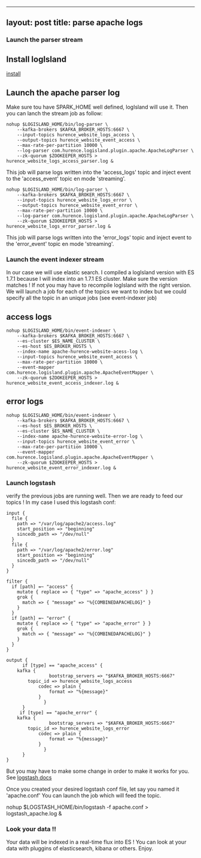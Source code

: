 ---
layout: post
title: parse apache logs
------------------------


### Launch the parser stream

## Install logIsland

[install](#install.md)

## Launch the apache parser log

Make sure tou have SPARK_HOME well defined, logIsland will use it.
Then you can lanch the stream job as follow:

    nohup $LOGISLAND_HOME/bin/log-parser \
        --kafka-brokers $KAFKA_BROKER_HOSTS:6667 \
        --input-topics hurence_website_logs_access \
        --output-topics hurence_website_event_access \
        --max-rate-per-partition 10000 \
        --log-parser com.hurence.logisland.plugin.apache.ApacheLogParser \
        --zk-quorum $ZOOKEEPER_HOSTS > hurence_website_logs_access_parser.log &
    
This job will parse logs written into the 'access_logs'
topic and inject event to the 'access_event' topic en mode 'streaming'.
    
    nohup $LOGISLAND_HOME/bin/log-parser \
        --kafka-brokers $KAFKA_BROKER_HOSTS:6667 \
        --input-topics hurence_website_logs_error \
        --output-topics hurence_website_event_error \
        --max-rate-per-partition 10000 \
        --log-parser com.hurence.logisland.plugin.apache.ApacheLogParser \
        --zk-quorum $ZOOKEEPER_HOSTS > hurence_website_logs_error_parser.log &
    
This job will parse logs written into the 'error_logs'
topic and inject event to the 'error_event' topic en mode 'streaming'.



### Launch the event indexer stream

In our case we will use elastic search. I compiled a logIsland version with
ES 1.7.1 because I will index into an 1.7.1 ES cluster. Make sure the version
matches ! If not you may have to recompile logIsland with the right version.
We will launch a job for each of the topics we want to index but we could
specify all the topic in an unique jobs (see event-indexer job)

## access logs

    nohup $LOGISLAND_HOME/bin/event-indexer \
        --kafka-brokers $KAFKA_BROKER_HOSTS:6667 \
        --es-cluster $ES_NAME_CLUSTER \
        --es-host $ES_BROKER_HOSTS \
        --index-name apache-hurence-website-acess-log \
        --input-topics hurence_website_event_access \
        --max-rate-per-partition 10000 \
        --event-mapper com.hurence.logisland.plugin.apache.ApacheEventMapper \
        --zk-quorum $ZOOKEEPER_HOSTS > hurence_website_event_access_indexer.log &
    
## error logs

    nohup $LOGISLAND_HOME/bin/event-indexer \
        --kafka-brokers $KAFKA_BROKER_HOSTS:6667 \
        --es-host $ES_BROKER_HOSTS \
        --es-cluster $ES_NAME_CLUSTER \
        --index-name apache-hurence-website-error-log \
        --input-topics hurence_website_event_error \
        --max-rate-per-partition 10000 \
        --event-mapper com.hurence.logisland.plugin.apache.ApacheEventMapper \
        --zk-quorum $ZOOKEEPER_HOSTS > hurence_website_event_error_indexer.log &


### Launch logstash

verify the previous jobs are running well. Then we are ready to feed
our topics ! In my case I used this logstash conf:

    input {
      file {
        path => "/var/log/apache2/access.log"
        start_position => "beginning"
        sincedb_path => "/dev/null"
      }
      file {
        path => "/var/log/apache2/error.log"
        start_position => "beginning"
        sincedb_path => "/dev/null"
      }
    }
    
    filter {
      if [path] =~ "access" {
        mutate { replace => { "type" => "apache_access" } }
        grok {
          match => { "message" => "%{COMBINEDAPACHELOG}" }
        }
      }
      if [path] =~ "error" {
        mutate { replace => { "type" => "apache_error" } }
        grok {
          match => { "message" => "%{COMBINEDAPACHELOG}" }
        }
      }
    }
    
    output {
          if [type] == "apache_access" {
    	kafka {
                    bootstrap_servers => "$KAFKA_BROKER_HOSTS:6667"
    		topic_id => hurence_website_logs_access
            	codec => plain {
               		format => "%{message}"
            	}
          	      }
          } 
         if [type] == "apache_error" {
    	kafka {
                    bootstrap_servers => "$KAFKA_BROKER_HOSTS:6667"
    		topic_id => hurence_website_logs_error
            	codec => plain {
               		format => "%{message}"
            	}
          	      }
          }
    }
    
But you may have to make some change in order to make it works for you.
See [logstash docs](https://www.elastic.co/guide/en/logstash/current/getting-started-with-logstash.html)

Once you created your desired logstash conf file, let say you named it 'apache.conf'
You can launch the job which will feed the topic.

nohup $LOGSTASH_HOME/bin/logstash -f apache.conf > logstash_apache.log &

### Look your data !!

Your data will be indexed in a real-time flux into ES ! You can look 
at your data with pluggins of elasticsearch, kibana or others. Enjoy.
